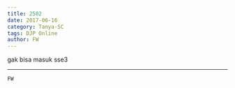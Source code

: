 ```yaml
---
title: 2502
date: 2017-06-16
category: Tanya-SC
tags: DJP Online
author: FW
---
```


gak bisa masuk sse3

---



`FW`
